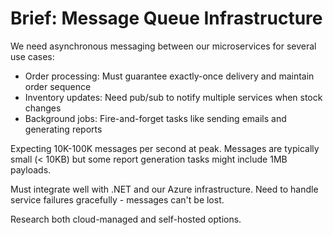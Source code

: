 # Brief: Message Queue Infrastructure

We need asynchronous messaging between our microservices for several use cases:
- Order processing: Must guarantee exactly-once delivery and maintain order sequence
- Inventory updates: Need pub/sub to notify multiple services when stock changes
- Background jobs: Fire-and-forget tasks like sending emails and generating reports

Expecting 10K-100K messages per second at peak. Messages are typically small (< 10KB) but some report generation tasks might include 1MB payloads.

Must integrate well with .NET and our Azure infrastructure. Need to handle service failures gracefully - messages can't be lost.

Research both cloud-managed and self-hosted options.
